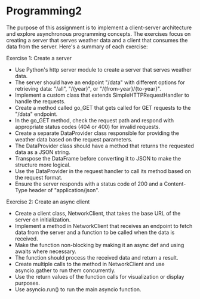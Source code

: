 # Programming2
The purpose of this assignment is to implement a client-server architecture and explore asynchronous programming concepts. The exercises focus on creating a server that serves weather data and a client that consumes the data from the server. Here's a summary of each exercise:

Exercise 1: Create a server
- Use Python's http server module to create a server that serves weather data.
- The server should have an endpoint "/data" with different options for retrieving data: "/all", "/{year}", or "/{from-year}/{to-year}".
- Implement a custom class that extends SimpleHTTPRequestHandler to handle the requests.
- Create a method called go_GET that gets called for GET requests to the "/data" endpoint.
- In the go_GET method, check the request path and respond with appropriate status codes (404 or 400) for invalid requests.
- Create a separate DataProvider class responsible for providing the weather data based on the request parameters.
- The DataProvider class should have a method that returns the requested data as a JSON string.
- Transpose the DataFrame before converting it to JSON to make the structure more logical.
- Use the DataProvider in the request handler to call its method based on the request format.
- Ensure the server responds with a status code of 200 and a Content-Type header of "application/json".

Exercise 2: Create an async client
- Create a client class, NetworkClient, that takes the base URL of the server on initialization.
- Implement a method in NetworkClient that receives an endpoint to fetch data from the server and a function to be called when the data is received.
- Make the function non-blocking by making it an async def and using awaits where necessary.
- The function should process the received data and return a result.
- Create multiple calls to the method in NetworkClient and use asyncio.gather to run them concurrently.
- Use the return values of the function calls for visualization or display purposes.
- Use asyncio.run() to run the main asyncio function.

